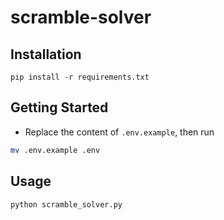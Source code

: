 # scramble-solver


## Installation

```
pip install -r requirements.txt
```

## Getting Started

- Replace the content of `.env.example`, then run

```sh
mv .env.example .env
```

## Usage

```sh
python scramble_solver.py
```
